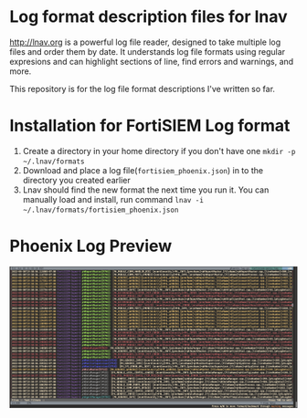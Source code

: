# Log format description files for lnav
http://lnav.org is a powerful log file reader, designed to take multiple log files and order them by date. It understands log file formats using regular expresions and can highlight sections of line, find errors and warnings, and more.

This repository is for the log file format descriptions I've written so far.

# Installation for FortiSIEM Log format
1. Create a directory in your home directory if you don't have one `mkdir -p ~/.lnav/formats`
2. Download and place a log file(`fortisiem_phoenix.json`) in to the directory you created earlier
3. Lnav should find the new format the next time you run it. You can manually load and install, run command `lnav -i ~/.lnav/formats/fortisiem_phoenix.json`

# Phoenix Log Preview
![Image](images/fortisiem-phoenix-log-preview.png)
